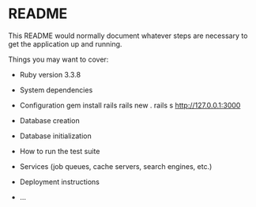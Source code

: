 # README

This README would normally document whatever steps are necessary to get the
application up and running.

Things you may want to cover:

* Ruby version
3.3.8

* System dependencies

* Configuration
gem install rails
rails new .
rails s
http://127.0.0.1:3000

* Database creation

* Database initialization

* How to run the test suite

* Services (job queues, cache servers, search engines, etc.)

* Deployment instructions

* ...
